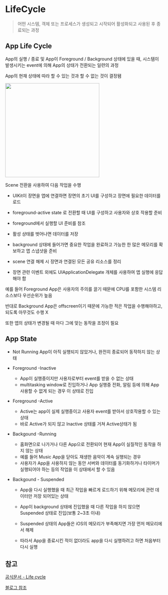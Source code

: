 # LifeCycle

> 어떤 시스템, 객체 또는 프로세스가 생성되고 시작되어 활성화되고 사용된 후 종료되는 과정

## App Life Cycle

App의 실행 / 종료 및 App이 Foreground / Background 상태에 있을 때, 시스템이 발생시키는 event에 의해 App의 상태가 전환되는 일련의 과정

App의 현재 상태에 따라 할 수 있는 것과 할 수 없는 것이 결정됌
<br/>

<img src="https://docs-assets.developer.apple.com/published/8e113a7266/scene-state~dark@2x.png" width="300" height="300"/>

Scene 전환을 사용하여 다음 작업을 수행

- UIKit이 장면을 앱에 연결하면 장면의 초기 UI를 구성하고 장면에 필요한 데이터를 로드
  <br/>

- foreground-active state 로 전환할 때 UI를 구성하고 사용자와 상호 작용할 준비
  <br/>

- foreground에서 실행할 UI 준비를 참조
  <br/>

- 활성 상태를 벗어나면 데이터를 저장
  <br/>

- background 상태에 들어가면 중요한 작업을 완료하고 가능한 한 많은 메모리를 확보하고 앱 스냅샷을 준비
  <br/>

- scene 연결 해제 시 장면과 연결된 모든 공유 리소스를 정리
  <br/>

- 장면 관련 이벤트 외에도 UIApplicationDelegate 개체를 사용하여 앱 실행에 응답해야 함
  <br/>

예를 들어 Foreground App은 사용자의 주의를 끌기 때문에 CPU를 포함한 시스템 리소스보다 우선순위가 높음

반대로 Background App은 offscreen이기 때문에 가능한 적은 작업을 수행해야하고, 되도록 아무것도 수행 X

또한 앱의 상태가 변경될 때 마다 그에 맞는 동작을 조정이 필요

## App State

- Not Running
  App이 아직 실행되지 않았거나, 완전히 종료되어 동작하지 않는 상태
  <br/>

- Foreground -Inactive

  - App이 실행중이지만 사용자로부터 event를 받을 수 없는 상태
    <br/>
  - multitasking window로 진입하거나 App 실행중 전화, 알림 등에 의해 App 사용할 수 없게 되는 경우 이 상태로 진입
    <br/>

- Foreground -Active

  - Active는 app이 실제 실행중이고 사용자 event를 받아서 상호작용할 수 있는 상태
    <br/>
  - 바로 Active가 되지 않고 Inactive 상태를 거쳐 Active상태가 됨
    <br/>

- Backgound -Running

  - 홈화면으로 나가거나 다른 App으로 전환되어 현재 App이 실질적인 동작을 하지 않는 상태
    <br/>
  - 예를 들어 Music App을 닫아도 재생한 음악이 계속 실행되는 경우
    <br/>
  - 사용자가 App을 사용하지 않는 동안 서버와 데이터를 동기화하거나 타이머가 실행되어야 하는 등의 작업을 이 상태에서 할 수 있음
    <br/>

- Backgound - Suspended

  - App을 다시 실행했을 때 최근 작업을 빠르게 로드하기 위해 메모리에 관련 데이터만 저장 되어있는 상태
    <br/>

  - App이 background 상태에 진입했을 때 다른 작업을 하지 않으면 Suspended 상태로 진입(보통 2~3초 이내)
    <br/>

  - Suspended 상태의 App들은 iOS의 메모리가 부족해지면 가장 먼저 메모리에서 해제
    <br/>

  - 따라서 App을 종료시킨 적이 없더라도 app을 다시 실행하려고 하면 처음부터 다시 실행

## 참고

[공식문서 - Life cycle](https://developer.apple.com/documentation/uikit/app_and_environment/managing_your_app_s_life_cycle)

[블로그 참조](https://velog.io/@delmasong/Managing-Your-Apps-Life-Cycle)
